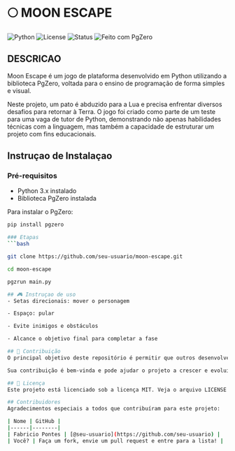 # 🌕 MOON ESCAPE

![Python](https://img.shields.io/badge/Python-3.x-blue)
![License](https://img.shields.io/badge/license-MIT-green)
![Status](https://img.shields.io/badge/status-em%20desenvolvimento-yellow)
![Feito com PgZero](https://img.shields.io/badge/feito%20com-PgZero-red)

## DESCRICAO
Moon Escape é um jogo de plataforma desenvolvido em Python utilizando a biblioteca PgZero, voltada para o ensino de programação de forma simples e visual.

Neste projeto, um pato é abduzido para a Lua e precisa enfrentar diversos desafios para retornar à Terra. O jogo foi criado como parte de um teste para uma vaga de tutor de Python, demonstrando não apenas habilidades técnicas com a linguagem, mas também a capacidade de estruturar um projeto com fins educacionais.

## Instruçao de Instalaçao
### Pré-requisitos
- Python 3.x instalado
- Biblioteca PgZero instalada

Para instalar o PgZero:
```bash
pip install pgzero

### Etapas
```bash

git clone https://github.com/seu-usuario/moon-escape.git

cd moon-escape

pgzrun main.py

## 🎮 Instruçao de uso
- Setas direcionais: mover o personagem

- Espaço: pular

- Evite inimigos e obstáculos

- Alcance o objetivo final para completar a fase

## 🤝 Contribuição
O principal objetivo deste repositório é permitir que outros desenvolvedores possam colaborar com o projeto, criando novos níveis, aprimorando funcionalidades existentes e adicionando novos recursos de forma rápida e eficiente.

Sua contribuição é bem-vinda e pode ajudar o projeto a crescer e evoluir continuamente. Sinta-se à vontade para abrir issues, propor melhorias ou enviar pull requests com suas ideias!

## 📄 Licença
Este projeto está licenciado sob a licença MIT. Veja o arquivo LICENSE para mais informações.

## Contribuidores
Agradecimentos especiais a todos que contribuíram para este projeto:

| Nome | GitHub |
|------|--------|
| Fabricio Pontes | [@seu-usuario](https://github.com/seu-usuario) |
| Você? | Faça um fork, envie um pull request e entre para a lista! |



